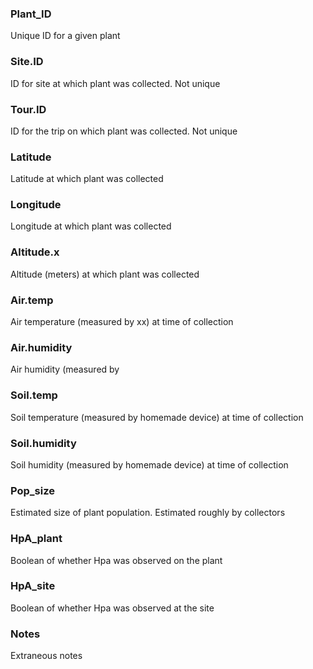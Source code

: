 ### Plant_ID	
Unique ID for a given plant

### Site.ID		
ID for site at which plant was collected. Not unique

### Tour.ID		
ID for the trip on which plant was collected. Not unique

### Latitude	
Latitude at which plant was collected

### Longitude	
Longitude at which plant was collected

### Altitude.x	
Altitude (meters) at which plant was collected

### Air.temp	
Air temperature (measured by xx) at time of collection

### Air.humidity	
Air humidity (measured by 

### Soil.temp	
Soil temperature (measured by homemade device) at time of collection

### Soil.humidity	
Soil humidity (measured by homemade device) at time of collection

### Pop_size	
Estimated size of plant population. Estimated roughly by collectors

### HpA_plant	
Boolean of whether Hpa was observed on the plant

### HpA_site	
Boolean of whether Hpa was observed at the site

### Notes	
Extraneous notes
